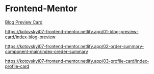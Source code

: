 # Frontend-Mentor




[Blog Preview Card](https://kotovskyi07-frontend-mentor.netlify.app/01-blog-preview-card/index-blog-preview
)


https://kotovskyi07-frontend-mentor.netlify.app/01-blog-preview-card/index-blog-preview

https://kotovskyi07-frontend-mentor.netlify.app/02-order-summary-component-main/index-oreder-summary

https://kotovskyi07-frontend-mentor.netlify.app/03-profile-card/index-profile-card